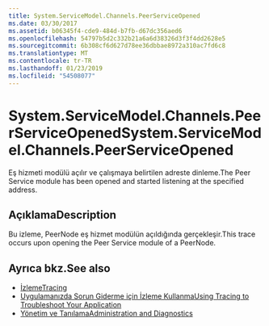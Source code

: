 ```yaml
---
title: System.ServiceModel.Channels.PeerServiceOpened
ms.date: 03/30/2017
ms.assetid: b06345f4-cde9-484d-b7fb-d67dc356aed6
ms.openlocfilehash: 54797b5d2c332b21a6a6d38326d3f3f4dd2628e5
ms.sourcegitcommit: 6b308cf6d627d78ee36dbbae8972a310ac7fd6c8
ms.translationtype: MT
ms.contentlocale: tr-TR
ms.lasthandoff: 01/23/2019
ms.locfileid: "54508077"
---
```

# <a name="systemservicemodelchannelspeerserviceopened"></a><span data-ttu-id="e6151-102">System.ServiceModel.Channels.PeerServiceOpened</span><span class="sxs-lookup"><span data-stu-id="e6151-102">System.ServiceModel.Channels.PeerServiceOpened</span></span>
<span data-ttu-id="e6151-103">Eş hizmeti modülü açılır ve çalışmaya belirtilen adreste dinleme.</span><span class="sxs-lookup"><span data-stu-id="e6151-103">The Peer Service module has been opened and started listening at the specified address.</span></span>  
  
## <a name="description"></a><span data-ttu-id="e6151-104">Açıklama</span><span class="sxs-lookup"><span data-stu-id="e6151-104">Description</span></span>  
 <span data-ttu-id="e6151-105">Bu izleme, PeerNode eş hizmet modülün açıldığında gerçekleşir.</span><span class="sxs-lookup"><span data-stu-id="e6151-105">This trace occurs upon opening the Peer Service module of a PeerNode.</span></span>  
  
## <a name="see-also"></a><span data-ttu-id="e6151-106">Ayrıca bkz.</span><span class="sxs-lookup"><span data-stu-id="e6151-106">See also</span></span>
- [<span data-ttu-id="e6151-107">İzleme</span><span class="sxs-lookup"><span data-stu-id="e6151-107">Tracing</span></span>](../../../../../docs/framework/wcf/diagnostics/tracing/index.md)
- [<span data-ttu-id="e6151-108">Uygulamanızda Sorun Giderme için İzleme Kullanma</span><span class="sxs-lookup"><span data-stu-id="e6151-108">Using Tracing to Troubleshoot Your Application</span></span>](../../../../../docs/framework/wcf/diagnostics/tracing/using-tracing-to-troubleshoot-your-application.md)
- [<span data-ttu-id="e6151-109">Yönetim ve Tanılama</span><span class="sxs-lookup"><span data-stu-id="e6151-109">Administration and Diagnostics</span></span>](../../../../../docs/framework/wcf/diagnostics/index.md)
